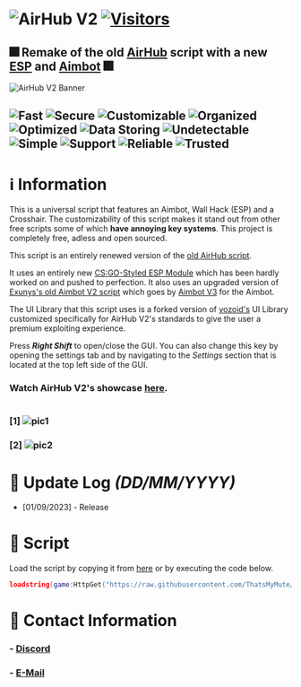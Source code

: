 # ![AirHub V2](https://github.com/Exunys/AirHub-V2/assets/76539058/9d9e3bde-c431-42b1-b014-ed64d284447f) [![Visitors](https://visitor-badge.laobi.icu/badge?page_id=Exunys.AirHub-V2&left_color=black&right_color=purple)](https://www.youtube.com/watch?v=sTnXw89-O0s)
## 🎆 Remake of the old [AirHub](https://github.com/Exunys/AirHub) script with a new [ESP](https://github.com/Exunys/Exunys-ESP) and [Aimbot](https://github.com/Exunys/Aimbot-V3) 🎆
![AirHub V2 Banner](https://github.com/Exunys/AirHub-V2/assets/76539058/b1faa804-64b6-4b57-a968-835d913f2ccf)
##
## ![Fast](https://img.shields.io/badge/Fast-blue) ![Secure](https://img.shields.io/badge/Secure-darkgreen) ![Customizable](https://img.shields.io/badge/Customizable-purple) ![Organized](https://img.shields.io/badge/Organized-red) ![Optimized](https://img.shields.io/badge/Optimized-darkblue) ![Data Storing](https://img.shields.io/badge/Data-Storing-green) ![Undetectable](https://img.shields.io/badge/Undetectable-violet) ![Simple](https://img.shields.io/badge/Simple-yellow) ![Support](https://img.shields.io/badge/Multiplatform-Support-darkred) ![Reliable](https://img.shields.io/badge/Reliable-lightblue) ![Trusted](https://img.shields.io/badge/Trusted-lightgreen)
# ℹ️  Information
This is a universal script that features an Aimbot, Wall Hack (ESP) and a Crosshair. The customizability of this script makes it stand out from other free scripts some of which **have annoying key systems**. This project is completely free, adless and open sourced.

This script is an entirely renewed version of the [old AirHub script](https://github.com/Exunys/AirHub). 

It uses an entirely new [CS:GO-Styled ESP Module](https://github.com/Exunys/Exunys-ESP) which has been hardly worked on and pushed to perfection. It also uses an upgraded version of [Exunys's old Aimbot V2 script](https://github.com/Exunys/Aimbot-V3) which goes by [Aimbot V3](https://github.com/Exunys/Aimbot-V3) for the Aimbot.

The UI Library that this script uses is a forked version of [vozoid's](https://github.com/vozoid) UI Library customized specifically for AirHub V2's standards to give the user a premium exploiting experience.

Press ***Right Shift*** to open/close the GUI. You can also change this key by opening the settings tab and by navigating to the *Settings* section that is located at the top left side of the GUI.

### Watch AirHub V2's showcase [here](https://www.youtube.com/watch?v=sTnXw89-O0s).

#
### [1] ![pic1](https://github.com/Exunys/AirHub-V2/assets/76539058/bc4f83be-132c-4146-8561-2aea5a712a9b)
### [2] ![pic2](https://github.com/Exunys/AirHub-V2/assets/76539058/bc03fa46-846d-445f-9483-9c91d2ec1b3e)

#
# 📑 Update Log *(DD/MM/YYYY)*
- [01/09/2023] - Release

# 📑 Script
Load the script by copying it from [here](https://github.com/ThatsMyMute/AirHub-V2/blob/main/src/Main.lua) or by executing the code below.
```lua
loadstring(game:HttpGet("https://raw.githubusercontent.com/ThatsMyMute/AirHub-V2/main/src/Main.lua"))()
```
# 📧 Contact Information
### - **[Discord](https://discord.com/users/611111398818316309)**
### - **[E-Mail](mailto:exunys@gang.email)**
